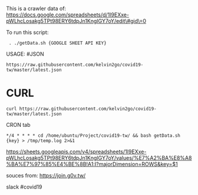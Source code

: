 This is a crawler data of:  
https://docs.google.com/spreadsheets/d/1I9EXxe-pWLhcLosakg5TPt98ERY6tdpJn1KngIGY7oY/edit\#gid\=0


To run this script: 

```
 . ./getData.sh {GOOGLE SHEET API KEY}
```

USAGE: 
#JSON 
```
https://raw.githubusercontent.com/kelvin2go/covid19-tw/master/latest.json
```
# CURL 
```
curl https://raw.githubusercontent.com/kelvin2go/covid19-tw/master/latest.json

```

CRON tab
```
*/4 * * * * cd /home/ubuntu/Project/covid19-tw/ && bash getData.sh {key} > /tmp/temp.log 2>&1

```

https://sheets.googleapis.com/v4/spreadsheets/1I9EXxe-pWLhcLosakg5TPt98ERY6tdpJn1KngIGY7oY/values/%E7%A2%BA%E8%A8%BA%E7%97%85%E4%BE%8B!A1:I?majorDimension=ROWS&key=$1

souces from: 
https://join.g0v.tw/

slack #covid19
